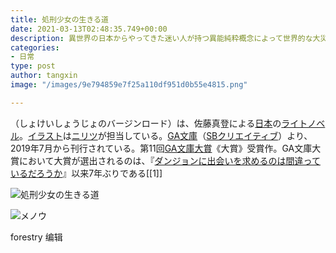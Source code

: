 ```yaml
---
title: 処刑少女の生きる道
date: 2021-03-13T02:48:35.749+00:00
description: 異世界の日本からやってきた迷い人が持つ異能純粋概念によって世界的な大災害が起きて以来、禁忌指定された迷い人は暴走する前に処刑人によって人知れず処理されるようになった。  処刑人である少女メノウは、ある日迷い人の少女アカリと出会う。メノウは任務の遂行を試みるが、アカリは純粋概念によって事実上の不死身状態となっていたために失敗する。アカリの純粋概念を見極めるために、メノウはアカリと行動を共にするようになる。
categories:
- 日常
type: post
author: tangxin
image: "/images/9e794859e7f25a110df951d0b55e4815.png"

---
```

<!--StartFragment-->

（しょけいしょうじょのバージンロード）は、佐藤真登による[日本](https://ja.wikipedia.org/wiki/%E6%97%A5%E6%9C%AC "日本")の[ライトノベル](https://ja.wikipedia.org/wiki/%E3%83%A9%E3%82%A4%E3%83%88%E3%83%8E%E3%83%99%E3%83%AB "ライトノベル")。[イラスト](https://ja.wikipedia.org/wiki/%E3%82%A4%E3%83%A9%E3%82%B9%E3%83%88%E3%83%AC%E3%83%BC%E3%82%B7%E3%83%A7%E3%83%B3 "イラストレーション")は[ニリツ](https://ja.wikipedia.org/wiki/%E3%83%8B%E3%83%AA%E3%83%84 "ニリツ")が担当している。[GA文庫](https://ja.wikipedia.org/wiki/GA%E6%96%87%E5%BA%AB "GA文庫")（[SBクリエイティブ](https://ja.wikipedia.org/wiki/SB%E3%82%AF%E3%83%AA%E3%82%A8%E3%82%A4%E3%83%86%E3%82%A3%E3%83%96 "SBクリエイティブ")）より、2019年7月から刊行されている。第11回[GA文庫大賞](https://ja.wikipedia.org/wiki/GA%E6%96%87%E5%BA%AB%E5%A4%A7%E8%B3%9E "GA文庫大賞")《大賞》受賞作。GA文庫大賞において大賞が選出されるのは、『[ダンジョンに出会いを求めるのは間違っているだろうか](https://ja.wikipedia.org/wiki/%E3%83%80%E3%83%B3%E3%82%B8%E3%83%A7%E3%83%B3%E3%81%AB%E5%87%BA%E4%BC%9A%E3%81%84%E3%82%92%E6%B1%82%E3%82%81%E3%82%8B%E3%81%AE%E3%81%AF%E9%96%93%E9%81%95%E3%81%A3%E3%81%A6%E3%81%84%E3%82%8B%E3%81%A0%E3%82%8D%E3%81%86%E3%81%8B "ダンジョンに出会いを求めるのは間違っているだろうか")』以来7年ぶりである\[\[1\]\]

<!--EndFragment-->

![処刑少女の生きる道](/images/the_executioner_and_her_way_of_life_light_novel_volume_1_cover.jpg "処刑少女の生きる道")

![メノウ](/images/chara_thumb01.png "メノウ")

forestry 编辑